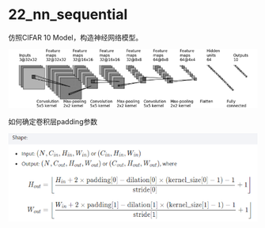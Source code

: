 



# 22_nn_sequential

仿照CIFAR 10 Model，构造神经网络模型。

![Structure-of-CIFAR10-quick-model](img/Structure-of-CIFAR10-quick-model.png)



如何确定卷积层padding参数

![shape-of-conv2d](img/shape-of-conv2d.png)